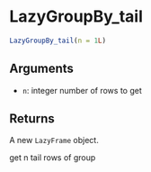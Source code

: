 # LazyGroupBy_tail

```r
LazyGroupBy_tail(n = 1L)
```

## Arguments

- `n`: integer number of rows to get

## Returns

A new `LazyFrame` object.

get n tail rows of group